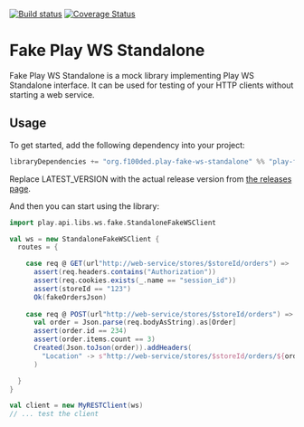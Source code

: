 [![Build status](https://travis-ci.org/f100ded/play-fake-ws-standalone.svg?branch=master)](https://travis-ci.org/f100ded/play-fake-ws-standalone) [![Coverage Status](https://coveralls.io/repos/f100ded/play-fake-ws-standalone/badge.svg?branch=master&service=github)](https://coveralls.io/github/f100ded/play-fake-ws-standalone?branch=master)

# Fake Play WS Standalone

Fake Play WS Standalone is a mock library implementing Play WS Standalone interface. It can be used for testing of your HTTP clients without starting a web service.

## Usage

To get started, add the following dependency into your project:
```scala
libraryDependencies += "org.f100ded.play-fake-ws-standalone" %% "play-fake-ws-standalone" % "LATEST_VERSION"
```
Replace LATEST_VERSION with the actual release version from [the releases page](https://github.com/f100ded/play-fake-ws-standalone/releases).

And then you can start using the library:
```scala
import play.api.libs.ws.fake.StandaloneFakeWSClient

val ws = new StandaloneFakeWSClient {
  routes = {

    case req @ GET(url"http://web-service/stores/$storeId/orders") =>
      assert(req.headers.contains("Authorization"))
      assert(req.cookies.exists(_.name == "session_id"))
      assert(storeId == "123")
      Ok(fakeOrdersJson)
    
    case req @ POST(url"http://web-service/stores/$storeId/orders") =>
      val order = Json.parse(req.bodyAsString).as[Order]
      assert(order.id == 234)
      assert(order.items.count == 3)
      Created(Json.toJson(order)).addHeaders(
        "Location" -> s"http://web-service/stores/$storeId/orders/${order.id}"
      )

  }
}

val client = new MyRESTClient(ws)
// ... test the client
```